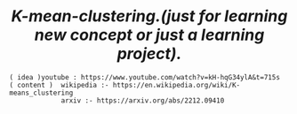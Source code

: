 <h1 align = "center" ><em> K-mean-clustering.(just for learning new concept or just a learning project).</em> </h1>

``` Content used : -
( idea )youtube : https://www.youtube.com/watch?v=kH-hqG34ylA&t=715s
( content )  wikipedia :- https://en.wikipedia.org/wiki/K-means_clustering
             arxiv :- https://arxiv.org/abs/2212.09410
```
   
